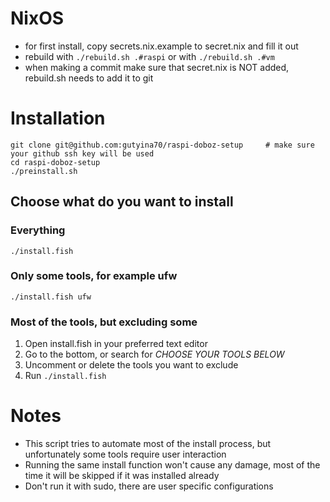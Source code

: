 # NixOS

- for first install, copy secrets.nix.example to secret.nix and fill it out
- rebuild with `./rebuild.sh .#raspi` or with `./rebuild.sh .#vm`
- when making a commit make sure that secret.nix is NOT added, rebuild.sh needs to add it to git

# Installation

```
git clone git@github.com:gutyina70/raspi-doboz-setup     # make sure your github ssh key will be used
cd raspi-doboz-setup
./preinstall.sh
```
## Choose what do you want to install

### Everything

`./install.fish`

### Only some tools, for example ufw

`./install.fish ufw`

### Most of the tools, but excluding some
1. Open install.fish in your preferred text editor
1. Go to the bottom, or search for *CHOOSE YOUR TOOLS BELOW*
1. Uncomment or delete the tools you want to exclude
1. Run `./install.fish`

# Notes
 - This script tries to automate most of the install process, but unfortunately some tools require user interaction
 - Running the same install function won't cause any damage, most of the time it will be skipped if it was installed already
 - Don't run it with sudo, there are user specific configurations
